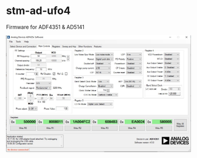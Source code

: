 # stm-ad-ufo4
Firmware for ADF4351 &amp; AD5141


![alt text](https://github.com/orksanyaork/stm-ad-ufo4/blob/main/ADF4351%20Software.jpg?raw=true)
